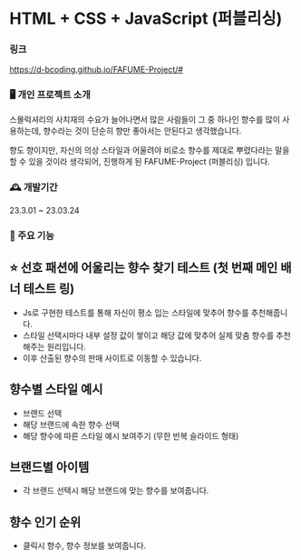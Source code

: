 # HTML + CSS + JavaScript (퍼블리싱)

### 링크
https://d-bcoding.github.io/FAFUME-Project/#

### 🖥️ 개인 프로젝트 소개

스몰럭셔리의 사치재의 수요가 늘어나면서 많은 사람들이 그 중 하나인 향수를 많이 사용하는데, 향수라는 것이 단순히 향만 좋아서는 안된다고 생각했습니다.

향도 향이지만, 자신의 의상 스타일과 어울려야 비로소 향수를 제대로 뿌렸다라는 말을 할 수 있을 것이라 생각되어, 진행하게 된 FAFUME-Project (퍼블리싱) 입니다.

### 🕰️ 개발기간

23.3.01 ~ 23.03.24

### 📌 주요 기능

## ⭐ 선호 패션에 어울리는 향수 찾기 테스트 (첫 번째 메인 배너 테스트 링)
- Js로 구현한 테스트를 통해 자신이 평소 입는 스타일에 맞추어 향수를 추천해줍니다.
- 스타일 선택시마다 내부 설정 값이 쌓이고 해당 값에 맞추어 실제 맞춤 향수를 추천해주는 원리입니다.
- 이후 산출된 향수의 판매 사이트로 이동할 수 있습니다.

## 향수별 스타일 예시
- 브랜드 선택
- 해당 브랜드에 속한 향수 선택
- 해당 향수에 따른 스타일 예시 보여주기 (무한 반복 슬라이드 형태)

## 브랜드별 아이템
- 각 브랜드 선택시 해당 브랜드에 맞는 향수를 보여줍니다.

## 향수 인기 순위
- 클릭시 향수, 향수 정보를 보여줍니다.

